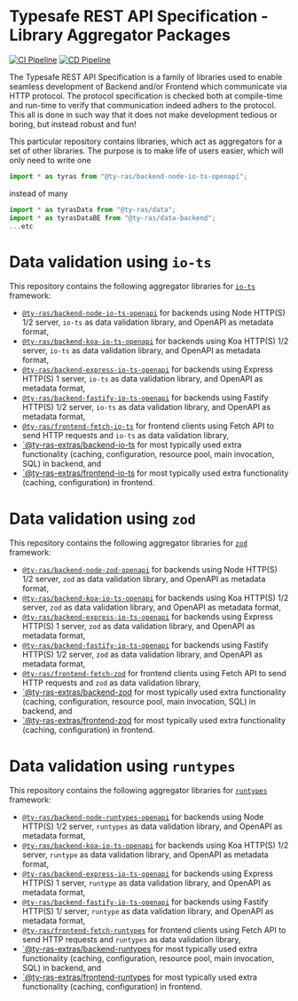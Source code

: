 # Typesafe REST API Specification - Library Aggregator Packages

[![CI Pipeline](https://github.com/ty-ras/packaging/actions/workflows/ci.yml/badge.svg)](https://github.com/ty-ras/packaging/actions/workflows/ci.yml)
[![CD Pipeline](https://github.com/ty-ras/packaging/actions/workflows/cd.yml/badge.svg)](https://github.com/ty-ras/packaging/actions/workflows/cd.yml)

The Typesafe REST API Specification is a family of libraries used to enable seamless development of Backend and/or Frontend which communicate via HTTP protocol.
The protocol specification is checked both at compile-time and run-time to verify that communication indeed adhers to the protocol.
This all is done in such way that it does not make development tedious or boring, but instead robust and fun!

This particular repository contains libraries, which act as aggregators for a set of other libraries.
The purpose is to make life of users easier, which will only need to write one
```ts
import * as tyras from "@ty-ras/backend-node-io-ts-openapi";
```
instead of many
```ts
import * as tyrasData from "@ty-ras/data";
import * as tyrasDataBE from "@ty-ras/data-backend";
...etc
```

# Data validation using `io-ts`
This repository contains the following aggregator libraries for [`io-ts`](https://github.com/gcanti/io-ts) framework:
- [`@ty-ras/backend-node-io-ts-openapi`](./code/backend-node-io-ts-openapi) for backends using Node HTTP(S) 1/2 server, `io-ts` as data validation library, and OpenAPI as metadata format,
- [`@ty-ras/backend-koa-io-ts-openapi`](./code/backend-koa-io-ts-openapi) for backends using Koa HTTP(S) 1/2 server, `io-ts` as data validation library, and OpenAPI as metadata format,
- [`@ty-ras/backend-express-io-ts-openapi`](./code/backend-express-io-ts-openapi) for backends using Express HTTP(S) 1 server, `io-ts` as data validation library, and OpenAPI as metadata format,
- [`@ty-ras/backend-fastify-io-ts-openapi`](./code/backend-fastify-io-ts-openapi) for backends using Fastify HTTP(S) 1/2 server, `io-ts` as data validation library, and OpenAPI as metadata format,
- [`@ty-ras/frontend-fetch-io-ts`](./code/frontend-fetch-io-ts) for frontend clients using Fetch API to send HTTP requests and `io-ts` as data validation library,
- [`@ty-ras-extras/backend-io-ts](./code/extras-backend-io-ts) for most typically used extra functionality (caching, configuration, resource pool, main invocation, SQL) in backend, and
- [`@ty-ras-extras/frontend-io-ts](./code/extras-frontend-io-ts) for most typically used extra functionality (caching, configuration) in frontend.

# Data validation using `zod`
This repository contains the following aggregator libraries for [`zod`](https://github.com/colinhacks/zod) framework:
- [`@ty-ras/backend-node-zod-openapi`](./code/backend-node-zod-openapi) for backends using Node HTTP(S) 1/2 server, `zod` as data validation library, and OpenAPI as metadata format,
- [`@ty-ras/backend-koa-io-ts-openapi`](./code/backend-koa-io-ts-openapi) for backends using Koa HTTP(S) 1/2 server, `zod` as data validation library, and OpenAPI as metadata format,
- [`@ty-ras/backend-express-io-ts-openapi`](./code/backend-express-io-ts-openapi) for backends using Express HTTP(S) 1 server, `zod` as data validation library, and OpenAPI as metadata format,
- [`@ty-ras/backend-fastify-io-ts-openapi`](./code/backend-fastify-io-ts-openapi) for backends using Fastify HTTP(S) 1/2 server, `zod` as data validation library, and OpenAPI as metadata format,
- [`@ty-ras/frontend-fetch-zod`](./code/frontend-fetch-zod) for frontend clients using Fetch API to send HTTP requests and `zod` as data validation library,
- [`@ty-ras-extras/backend-zod](./code/extras-backend-zod) for most typically used extra functionality (caching, configuration, resource pool, main invocation, SQL) in backend, and
- [`@ty-ras-extras/frontend-zod](./code/extras-frontend-zod) for most typically used extra functionality (caching, configuration) in frontend.

# Data validation using `runtypes`
This repository contains the following aggregator libraries for [`runtypes`](https://github.com/pelotom/runtypes) framework:
- [`@ty-ras/backend-node-runtypes-openapi`](./code/backend-node-runtypes-openapi) for backends using Node HTTP(S) 1/2 server, `runtypes` as data validation library, and OpenAPI as metadata format,
- [`@ty-ras/backend-koa-io-ts-openapi`](./code/backend-koa-io-ts-openapi) for backends using Koa HTTP(S) 1/2 server, `runtype` as data validation library, and OpenAPI as metadata format,
- [`@ty-ras/backend-express-io-ts-openapi`](./code/backend-express-io-ts-openapi) for backends using Express HTTP(S) 1 server, `runtype` as data validation library, and OpenAPI as metadata format,
- [`@ty-ras/backend-fastify-io-ts-openapi`](./code/backend-fastify-io-ts-openapi) for backends using Fastify HTTP(S) 1/ server, `runtype` as data validation library, and OpenAPI as metadata format,
- [`@ty-ras/frontend-fetch-runtypes`](./code/frontend-fetch-runtypes) for frontend clients using Fetch API to send HTTP requests and `runtypes` as data validation library,
- [`@ty-ras-extras/backend-runtypes](./code/extras-backend-runtypes) for most typically used extra functionality (caching, configuration, resource pool, main invocation, SQL) in backend, and
- [`@ty-ras-extras/frontend-runtypes](./code/extras-frontend-zod) for most typically used extra functionality (caching, configuration) in frontend.
